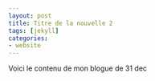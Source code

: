 ```yaml
---
layout: post
title: Titre de la nouvelle 2
tags: [jekyll] 
categories:
- website
---
```


Voici le contenu de mon blogue de 31 dec

